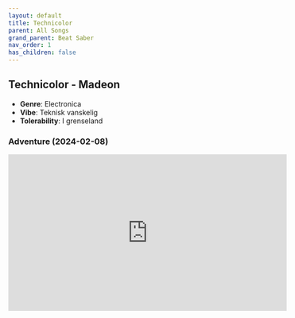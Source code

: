 ```yaml
---
layout: default
title: Technicolor
parent: All Songs
grand_parent: Beat Saber
nav_order: 1
has_children: false
---
```


## Technicolor - Madeon
- **Genre**: Electronica
- **Vibe**: Teknisk vanskelig
- **Tolerability**: I grenseland

### Adventure (2024-02-08)
<iframe width="560" height="315" src="https://www.youtube.com/embed/70F5u-FVpXs?si=kK4lrMARYXlzzrIM" title="YouTube video player" frameborder="0" allow="accelerometer; autoplay; clipboard-write; encrypted-media; gyroscope; picture-in-picture; web-share" allowfullscreen></iframe>
